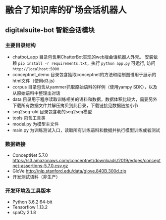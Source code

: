 # 融合了知识库的矿场会话机器人
## digitalsuite-bot 智能会话模块

### 主要目录结构
- chatbot_app 目录包含用ChatterBot实现的web版会话机器人外壳。
安装依赖 `pip install -r requirements.txt`，执行 `python app.py` 可运行, 访问 `http://localhost:5000`
- conceptnet_demo 目录包含抽取conceptnet的方法和绘制图谱用于展示的html文件（使用d3.js）
- corpus 目录包含从yammer抓取原始语料的样例（使用yampy SDK），以及从原始语料中整理出对话
- data 目录用于程序读取训练相关的语料和数据，数据体积比较大，需要另外下载所有数据文件并解压拷贝到此目录，下载链接见数据链接小节
- seq2seq-old 目录包含老的seq2seq模型
- tools 包含工具类
- model.py 为模型主文件
- main.py 为训练测试入口，读取所有训练语料和数据并执行模型训练或者测试

### 数据链接
- ConceptNet 5.7.0 https://s3.amazonaws.com/conceptnet/downloads/2019/edges/conceptnet-assertions-5.7.0.csv.gz
- GloVe http://nlp.stanford.edu/data/glove.840B.300d.zip
- 开发测试语料（非生产） 

### 开发环境及工具版本
- Python 3.6.2 64-bit
- Tensorflow 1.13.2
- spaCy 2.1.8
